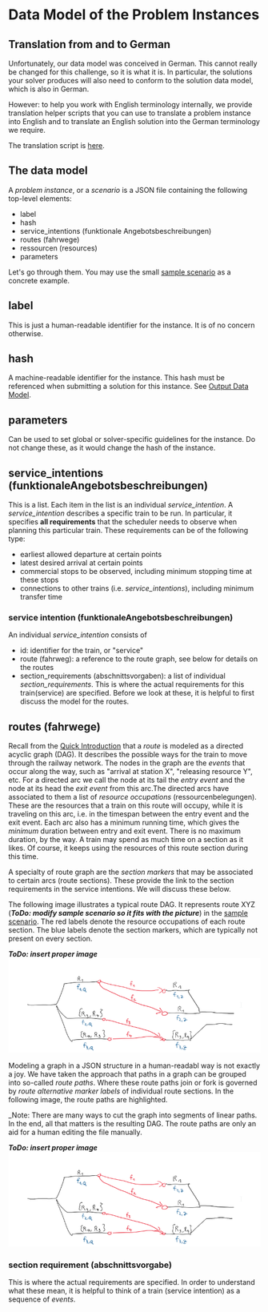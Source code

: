 # Data Model of the Problem Instances

## Translation from and to German
Unfortunately, our data model was conceived in German. This cannot really be changed for this challenge, so it is what it is. In particular, the solutions your solver produces will also need to conform to the solution data model, which is also in German.

However: to help you work with English terminology internally, we provide translation helper scripts that you can use to translate a problem instance into English and to translate an English solution into the German terminology we require.

The translation script is [here](https://gitlab.crowdai.org/jordiju/train-schedule-optimisation-challenge-starter-kit/blob/master/utils/translate.py).

## The data model
A _problem instance_, or a _scenario_ is a JSON file containing the following top-level elements:
* label
* hash
* service_intentions (funktionale Angebotsbeschreibungen)
* routes (fahrwege)
* ressourcen (resources)
* parameters

Let's go through them. You may use the small [sample scenario](https://gitlab.crowdai.org/jordiju/train-schedule-optimisation-challenge-starter-kit/blob/master/sample_files/sample_scenario.json) as a concrete example.


## label
This is just a human-readable identifier for the instance. It is of no concern otherwise.

## hash
A machine-readable identifier for the instance. This hash must be referenced when submitting a solution for this instance. See [Output Data Model](https://gitlab.crowdai.org/jordiju/train-schedule-optimisation-challenge-starter-kit/blob/master/data_model/output_data_model.md).

## parameters
Can be used to set global or solver-specific guidelines for the instance. Do not change these, as it would change the hash of the instance.

## service_intentions (funktionaleAngebotsbeschreibungen)
This is a list. Each item in the list is an individual _service_intention_. A _service_intention_ describes a specific train to be run. In particular, it specifies **all requirements** that the scheduler needs to observe when planning this particular train. These requirements can be of the following type:
* earliest allowed departure at certain points
* latest desired arrival at certain points
* commercial stops to be observed, including minimum stopping time at these stops
* connections to other trains (i.e. _service_intentions_), including minimum transfer time

### service intention (funktionaleAngebotsbeschreibungen)
An individual _service_intention_ consists of
* id: identifier for the train, or "service"
* route (fahrweg): a reference to the route graph, see below for details on the routes
* section_requirements (abschnittsvorgaben): a list of individual _section_requirements_. This is where the actual requirements for this train(service) are specified. Before we look at these, it is helpful to first discuss the model for the routes.


## routes (fahrwege)
Recall from the [Quick Introduction](data_model/quick_intro_scheduling.md) that a _route_ is modeled as a directed acyclic graph (DAG). It describes the possible ways for the train to move through the railway network. The nodes in the graph are the _events_ that occur along the way, such as "arrival at station X", "releasing resource Y", etc. For a directed arc we call the node at its tail the _entry event_ and the node at its head the _exit event_ from this arc.The directed arcs have associated to them a list of _resource occupations_ (ressourcenbelegungen). These are the resources that a train on this route will occupy, while it is traveling on this arc, i.e. in the timespan between the entry event and the exit event. Each arc also has a minimum running time, which gives the _minimum_ duration between entry and exit event. There is no maximum duration, by the way. A train may spend as much time on a section as it likes. Of course, it keeps using the resources of this route section during this time.

A specialty of route graph are the _section markers_ that may be associated to certain arcs (route sections). These provide the link to the section requirements in the service intentions. We will discuss these below.

The following image illustrates a typical route DAG. It represents route XYZ (_**ToDo: modify sample scenario so it fits with the picture**_) in the [sample scenario](sample_files/sample_scenario.json). The red labels denote the resource occupations of each route section. The blue labels denote the section markers, which are typically not present on every section.

_**ToDo: insert proper image**_
![](data_model/img/img.png)

Modeling a graph in a JSON structure in a human-readabl way is not exactly a joy. We have taken the approach that paths in a graph can be grouped into so-called _route paths_. Where these route paths join or fork is governed by _route alternative marker labels_ of individual route sections. In the following image, the route paths are highlighted.

_Note: There are many ways to cut the graph into segments of linear paths. In the end, all that matters is the resulting DAG. The route paths are only an aid for a human editing the file manually.

_**ToDo: insert proper image**_
![](data_model/img/img.png)


### section requirement (abschnittsvorgabe)
This is where the actual requirements are specified. In order to understand what these mean, it is helpful to think of a train (service intention) as a sequence of _events_. 



